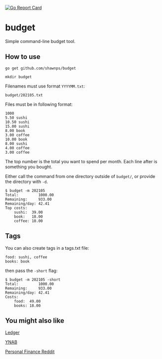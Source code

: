 [![Go Report Card](https://goreportcard.com/badge/github.com/shawnps/budget)](https://goreportcard.com/report/github.com/shawnps/budget)

# budget
Simple command-line budget tool.

## How to use
`go get github.com/shawnps/budget`

`mkdir budget`

Filenames must use format `YYYYMM.txt`:

`budget/202105.txt`

Files must be in following format:

```
1000
5.50 sushi
10.50 sushi
15.00 sushi
8.00 book
3.00 coffee
10.00 book
8.00 sushi
4.00 coffee
3.00 coffee
```

The top number is the total you want to spend per month. Each line after is something you bought.

Either call the command from one directory outside of `budget/`, or provide the directory with `-d`.

```
$ budget -m 202105
Total:         1000.00
Remaining:     933.00
Remaining/day: 42.41
Top costs:
    sushi:  39.00
    book:   18.00
    coffee: 10.00
```

## Tags

You can also create tags in a tags.txt file:

```
food: sushi, coffee
books: book
```

then pass the `-short` flag:

```
$ budget -m 202105 -short
Total:         1000.00
Remaining:     933.00
Remaining/day: 42.41
Costs:
    food:  49.00
    books: 18.00
```

## You might also like
[Ledger](http://www.ledger-cli.org/index.html)

[YNAB](https://www.youneedabudget.com/)

[Personal Finance Reddit](http://personalfinance.reddit.com/)
